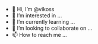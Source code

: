 - 👋 Hi, I’m @vikoss
- 👀 I’m interested in ...
- 🌱 I’m currently learning ...
- 💞️ I’m looking to collaborate on ...
- 📫 How to reach me ...

<!---
vikoss/vikoss is a ✨ special ✨ repository because its `README.md` (this file) appears on your GitHub profile.
You can click the Preview link to take a look at your changes.
--->
